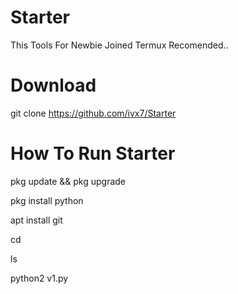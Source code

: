 # Starter
This Tools For Newbie Joined Termux Recomended.. 
# Download
git clone https://github.com/ivx7/Starter
# How To Run Starter
pkg update && pkg upgrade

pkg install python

apt install git

cd

ls

python2 v1.py
